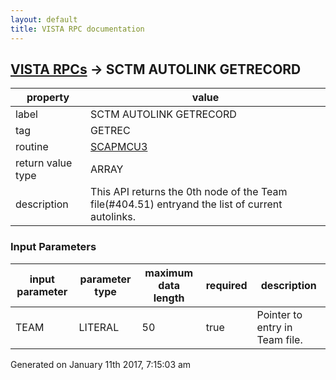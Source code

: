 ```yaml
---
layout: default
title: VISTA RPC documentation
---
```




## [VISTA RPCs](TableOfContent.md) &#8594; SCTM AUTOLINK GETRECORD 

 property | value 
--- | --- 
 label | SCTM AUTOLINK GETRECORD
 tag | GETREC
 routine | [SCAPMCU3](http://code.osehra.org/dox/Routine_SCAPMCU3_source.html)
 return value type | ARRAY
 description | This API returns the 0th node of the Team file(#404.51) entryand the list of current autolinks.

### Input Parameters

| input parameter | parameter type | maximum data length | required | description | 
| --- | --- | --- | --- | --- | 
| TEAM | LITERAL | 50 | true | Pointer to entry in Team file. | 




 Generated on January 11th 2017, 7:15:03 am